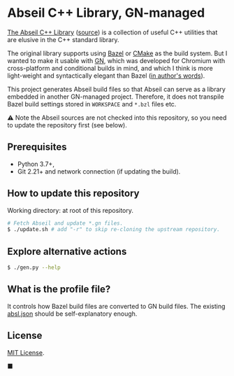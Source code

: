 # Abseil C++ Library, GN-managed

[The Abseil C++ Library](https://abseil.io) ([source](https://github.com/abseil/abseil-cpp))
is a collection of useful C++ utilities that are elusive in the C++ standard
library.

The original library supports using [Bazel](https://bazel.build) or
[CMake](https://cmake.org) as the build system. But I wanted to make it usable
with [GN](https://gn.googlesource.com/gn), which was developed for Chromium with
cross-platform and conditional builds in mind, and which I think is more
light-weight and syntactically elegant than Bazel
([in author's words](https://gn.googlesource.com/gn/+/refs/heads/master/docs/language.md#differences-and-similarities-to-blaze)).

This project generates Abseil build files so that Abseil can serve as a
library embedded in another GN-managed project. Therefore, it does not transpile
Bazel build settings stored in `WORKSPACE` and `*.bzl` files etc.

:warning: Note the Abseil sources are not checked into this repository, so you
need to update the repository first (see below).

## Prerequisites

- Python 3.7+,
- Git 2.21+ and network connection (if updating the build).

## How to update this repository

Working directory: at root of this repository.

```bash
# Fetch Abseil and update *.gn files.
$ ./update.sh # add "-r" to skip re-cloning the upstream repository.
```

## Explore alternative actions

```bash
$ ./gen.py --help
```

## What is the profile file?

It controls how Bazel build files are converted to GN build files. The existing
[absl.json](absl.json) should be self-explanatory enough.

## License

[MIT License](LICENSE.txt).

■
